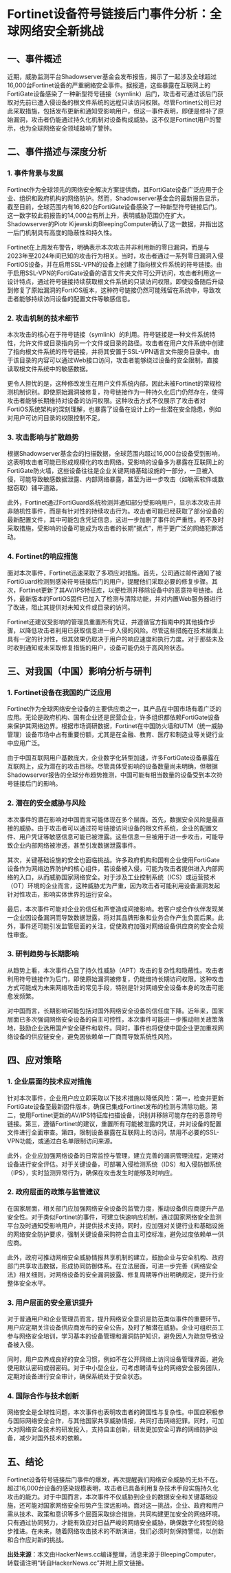 # Fortinet设备符号链接后门事件分析：全球网络安全新挑战

## 一、事件概述

近期，威胁监测平台Shadowserver基金会发布报告，揭示了一起涉及全球超过16,000台Fortinet设备的严重網絡安全事件。据报道，这些暴露在互联网上的FortiGate设备感染了一种新型符号链接（symlink）后门，攻击者可通过该后门获取对先前已遭入侵设备的根文件系统的远程只读访问权限。尽管Fortinet公司已对此采取措施，包括发布更新和通知受影响用户，但这一事件表明，即便是修补了原始漏洞，攻击者仍能通过持久化机制对设备构成威胁。这不仅是Fortinet用户的警示，也为全球网络安全领域敲响了警钟。

## 二、事件描述与深度分析

### 1. 事件背景与发展

Fortinet作为全球领先的网络安全解决方案提供商，其FortiGate设备广泛应用于企业、组织和政府机构的网络防护。然而，Shadowserver基金会的最新报告显示，截至目前，全球范围内有16,620台FortiGate设备感染了一种新型符号链接后门。这一数字较此前报告的14,000台有所上升，表明威胁范围仍在扩大。Shadowserver的Piotr Kijewski向BleepingComputer确认了这一数据，并指出这一后门机制具有高度的隐蔽性和持久性。

Fortinet在上周发布警告，明确表示本次攻击并非利用新的零日漏洞，而是与2023年至2024年间已知的攻击行为相关。当时，攻击者通过一系列零日漏洞入侵FortiOS设备，并在启用SSL-VPN的设备上创建了指向根文件系统的符号链接。由于启用SSL-VPN的FortiGate设备的语言文件夹文件可公开访问，攻击者利用这一设计特点，通过符号链接持续获取根文件系统的只读访问权限。即使设备随后升级到修复了原始漏洞的FortiOS版本，这种符号链接仍然可能残留在系统中，导致攻击者能够持续访问设备的配置文件等敏感信息。

### 2. 攻击机制的技术细节

本次攻击的核心在于符号链接（symlink）的利用。符号链接是一种文件系统特性，允许文件或目录指向另一个文件或目录的路径。攻击者在用户文件系统中创建了指向根文件系统的符号链接，并将其安置于SSL-VPN语言文件服务目录中。由于该目录的内容可以通过Web接口访问，攻击者能够绕过设备的安全限制，直接读取根文件系统中的敏感数据。

更令人担忧的是，这种修改发生在用户文件系统内部，因此未被Fortinet的常规检测机制识别。即使原始漏洞被修复，符号链接作为一种持久化后门仍然存在，使得攻击者能够长期维持对设备的访问权限。这种攻击方式不仅展示了攻击者对FortiOS系统架构的深刻理解，也暴露了设备在设计上的一些潜在安全隐患，例如对用户可访问目录的权限控制不足。

### 3. 攻击影响与扩散趋势

根据Shadowserver基金会的扫描数据，全球范围内超过16,000台设备受到影响，这表明攻击者可能已形成规模化的攻击网络。受影响的设备多为暴露在互联网上的FortiGate防火墙，这些设备往往是企业关键网络基础设施的一部分，一旦被入侵，可能导致敏感数据泄露、内部网络暴露，甚至为进一步攻击（如勒索软件或数据窃取）铺平道路。

此外，Fortinet通过FortiGuard系统检测并通知部分受影响用户，显示本次攻击并非随机性事件，而是有针对性的持续攻击行为。攻击者可能已经获取了部分设备的最新配置文件，其中可能包含凭证信息，这进一步加剧了事件的严重性。若不及时采取措施，受影响的设备可能成为攻击者的长期“据点”，用于更广泛的网络犯罪活动。

### 4. Fortinet的响应措施

面对本次事件，Fortinet迅速采取了多项应对措施。首先，公司通过邮件通知了被FortiGuard检测到感染符号链接后门的用户，提醒他们采取必要的修复步骤。其次，Fortinet更新了其AV/IPS特征库，以便检测并移除设备中的恶意符号链接。此外，最新版本的FortiOS固件已加入了检测与清除功能，并对内置Web服务器进行了改进，阻止其提供对未知文件或目录的访问。

Fortinet还建议受影响的管理员重置所有凭证，并遵循官方指南中的其他操作步骤，以降低攻击者利用已获取信息进一步入侵的风险。尽管这些措施在技术层面上具有一定的针对性，但其效果仍取决于用户的响应速度和执行力度。对于那些未及时收到通知或未采取修复措施的用户，设备可能仍处于高风险状态。

## 三、对我国（中国）影响分析与研判

### 1. Fortinet设备在我国的广泛应用

Fortinet作为全球网络安全设备的主要供应商之一，其产品在中国市场有着广泛的应用。无论是政府机构、国有企业还是民营企业，许多组织都依赖FortiGate设备来保护其网络边界。根据市场调研数据，Fortinet在中国防火墙和UTM（统一威胁管理）设备市场中占有重要份额，尤其是在金融、教育、医疗和制造业等关键行业中应用广泛。

由于中国互联网用户基数庞大，企业数字化转型加速，许多FortiGate设备暴露在互联网上，成为潜在的攻击目标。尽管具体受影响的设备数量尚未明确，但根据Shadowserver报告的全球分布趋势推测，中国可能有相当数量的设备受到本次符号链接后门的影响。

### 2. 潜在的安全威胁与风险

本次事件的潜在影响对中国而言可能体现在多个层面。首先，数据安全风险是最直接的威胁。由于攻击者可以通过符号链接访问设备的根文件系统，企业的配置文件、用户凭证等敏感信息可能已被泄露。这些信息一旦被用于进一步攻击，可能导致企业内部网络被渗透，甚至引发数据泄露事件。

其次，关键基础设施的安全也面临挑战。许多政府机构和国有企业使用FortiGate设备作为网络边界防护的核心组件，若设备被入侵，可能为攻击者提供进入内部网络的入口，从而威胁国家网络安全。对于涉及工业控制系统（ICS）或运营技术（OT）环境的企业而言，这种威胁尤为严重，因为攻击者可能利用设备漏洞发起针对性攻击，影响实体世界的运行安全。

最后，本次事件可能对企业的信任和声誉造成间接影响。若客户或合作伙伴发现某一企业因设备漏洞而导致数据泄露，将对其品牌形象和业务合作产生负面后果。此外，事件还可能引发监管层面的关注，促使政府加强对网络设备供应商的安全合规性审查。

### 3. 研判趋势与长期影响

从趋势上看，本次事件凸显了持久性威胁（APT）攻击的复杂性和隐蔽性。攻击者利用符号链接作为后门，即使原始漏洞被修复，仍能维持长期访问权限。这种攻击方式可能成为未来网络攻击的常见手段，特别是针对网络安全设备本身的攻击可能愈发频繁。

对中国而言，长期影响可能包括对国外网络安全设备的信任度下降。近年来，国家层面已多次强调网络安全设备的自主可控性，本次事件可能进一步推动相关政策落地，鼓励企业选用国产安全硬件和软件。同时，事件也将促使中国企业更加重视网络设备的供应链安全，避免因依赖单一厂商而导致系统性风险。

## 四、应对策略

### 1. 企业层面的技术应对措施

针对本次事件，企业用户应立即采取以下技术措施以降低风险：第一，检查并更新FortiGate设备至最新固件版本，确保已集成Fortinet发布的检测与清除功能。第二，使用Fortinet更新的AV/IPS特征库扫描设备，识别并移除可能存在的恶意符号链接。第三，遵循Fortinet的建议，重置所有可能被泄露的凭证，并对设备的配置文件进行全面审查。第四，限制设备暴露在互联网上的访问，禁用不必要的SSL-VPN功能，或通过白名单限制访问来源。

此外，企业应加强网络设备的日常监控与管理，建立完善的漏洞管理流程，定期对设备进行安全评估。对于关键设备，可部署入侵检测系统（IDS）和入侵防御系统（IPS），实时监测异常行为，确保在攻击发生时能够及时响应。

### 2. 政府层面的政策与监管建议

在国家层面，相关部门应加强网络安全设备的监管力度，推动设备供应商提升产品安全性。对于类似Fortinet的事件，可建立快速响应机制，通过国家网络安全监测平台及时通知受影响用户，并提供技术支持。同时，应加强对关键行业和基础设施的网络安全防护要求，强制关键设备采购符合自主可控标准，避免过度依赖单一供应商。

此外，政府可推动网络安全威胁情报共享机制的建立，鼓励企业与安全机构、政府部门共享攻击数据，形成协同防御体系。在立法层面，可进一步完善《网络安全法》相关细则，对网络设备的安全漏洞披露、修复周期等作出明确规定，提升行业整体安全水平。

### 3. 用户层面的安全意识提升

对于普通用户和企业管理员而言，提升网络安全意识是防范类似事件的重要环节。用户应定期关注设备供应商发布的安全公告，及时了解潜在威胁。企业可组织员工参与网络安全培训，学习基本的设备管理和漏洞防护知识，避免因人为疏忽导致设备被入侵。

同时，用户应养成良好的安全习惯，例如不在公开网络上访问设备管理界面，避免使用默认密码或弱密码。对于中小型企业，可考虑聘请专业的网络安全服务团队，定期对设备进行安全审计，确保系统处于安全状态。

### 4. 国际合作与技术创新

网络安全是全球性问题，本次事件也表明攻击者的跨国性与复杂性。中国应积极参与国际网络安全合作，与其他国家共享威胁情报，共同打击网络犯罪。同时，可加大对网络安全技术的研发投入，支持自主创新，研发更加安全可靠的网络防护设备，减少对国外技术的依赖。

## 五、结论

Fortinet设备符号链接后门事件的爆发，再次提醒我们网络安全威胁的无处不在。超过16,000台设备的感染规模表明，攻击者已具备利用复杂技术手段实施持久化攻击的能力。对于中国而言，本次事件不仅威胁到企业的数据安全和关键基础设施，还可能对国家网络安全形势产生深远影响。面对这一挑战，企业、政府和用户需从技术、政策和意识等多个层面采取综合措施，共同构建更加安全的网络环境。只有通过协同努力，才能有效应对日益严峻的网络安全威胁，确保数字化转型的稳步推进。在未来，随着网络攻击技术的不断演进，我们必须时刻保持警惕，以创新和合作应对新的挑战。

**出处来源**：本文由HackerNews.cc编译整理，消息来源于BleepingComputer，转载请注明“转自HackerNews.cc”并附上原文链接。